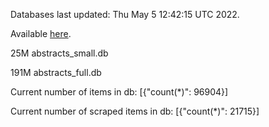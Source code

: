 Databases last updated: Thu May  5 12:42:15 UTC 2022. 

Available [here](https://github.com/cbeauhilton/ash-db/releases).


25M	abstracts_small.db

191M	abstracts_full.db

Current number of items in db:
[{"count(*)": 96904}]

Current number of scraped items in db:
[{"count(*)": 21715}]
